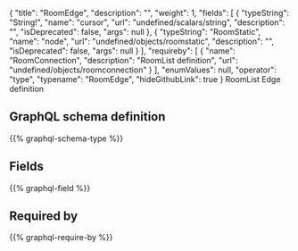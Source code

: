 {
  "title": "RoomEdge",
  "description": "",
  "weight": 1,
  "fields": [
    {
      "typeString": "String!",
      "name": "cursor",
      "url": "undefined/scalars/string",
      "description": "",
      "isDeprecated": false,
      "args": null
    },
    {
      "typeString": "RoomStatic",
      "name": "node",
      "url": "undefined/objects/roomstatic",
      "description": "",
      "isDeprecated": false,
      "args": null
    }
  ],
  "requireby": [
    {
      "name": "RoomConnection",
      "description": "RoomList definition",
      "url": "undefined/objects/roomconnection"
    }
  ],
  "enumValues": null,
  "operator": "type",
  "typename": "RoomEdge",
  "hideGithubLink": true
}
RoomList Edge definition
## GraphQL schema definition

{{% graphql-schema-type %}}

## Fields

{{% graphql-field %}}

## Required by

{{% graphql-require-by %}}
